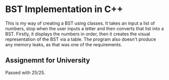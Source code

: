# BST Implementation in C++

This is my way of creating a BST using classes. It takes an input a list of numbers, stop when the user inputs a letter and then converts that list into a
BST. Firstly, it displays the numbers in order, then it creates the visual representation of the BST via a table. The program also doesn't produce any
memory leaks, as that was one of the requirements.

## Assignemnt for University

Passed with 25/25.